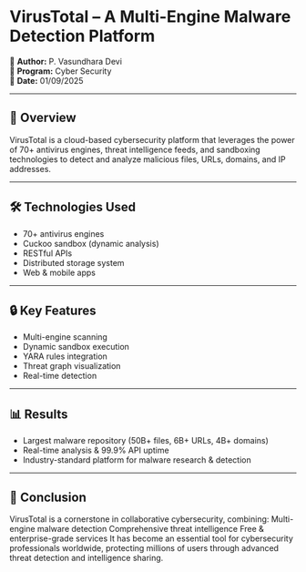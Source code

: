 # VirusTotal – A Multi-Engine Malware Detection Platform  

📌 **Author:** P. Vasundhara Devi  
📌 **Program:** Cyber Security  
📌 **Date:** 01/09/2025  

---

## 📖 Overview  
VirusTotal is a cloud-based cybersecurity platform that leverages the power of 70+ antivirus engines, threat intelligence feeds, and sandboxing technologies to detect and analyze malicious files, URLs, domains, and IP addresses.  

---

## 🛠️ Technologies Used  
- 70+ antivirus engines  
- Cuckoo sandbox (dynamic analysis)  
- RESTful APIs  
- Distributed storage system  
- Web & mobile apps  

---

## 🔒 Key Features  
- Multi-engine scanning  
- Dynamic sandbox execution  
- YARA rules integration  
- Threat graph visualization  
- Real-time detection  

---

## 📊 Results  
- Largest malware repository (50B+ files, 6B+ URLs, 4B+ domains)  
- Real-time analysis & 99.9% API uptime  
- Industry-standard platform for malware research & detection
  
---

## 🎯 Conclusion

VirusTotal is a cornerstone in collaborative cybersecurity, combining:
Multi-engine malware detection
Comprehensive threat intelligence
Free & enterprise-grade services
It has become an essential tool for cybersecurity professionals worldwide, protecting millions of users through advanced threat detection and intelligence sharing.
